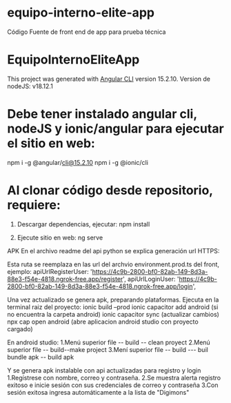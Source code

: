 # equipo-interno-elite-app
Código Fuente de front end de app para prueba técnica

# EquipoInternoEliteApp

This project was generated with [Angular CLI](https://github.com/angular/angular-cli) version 15.2.10.
Version de nodeJS: v18.12.1

# Debe tener instalado angular cli, nodeJS y ionic/angular para ejecutar el sitio en web:
npm i -g @angular/cli@15.2.10
npm i -g @ionic/cli

# Al clonar código desde repositorio, requiere:
1. Descargar dependencias, ejecutar:
npm install

2. Ejecute sitio en web: ng serve

APK
En el archivo readme del api python se explica generación url HTTPS:

Esta ruta se reemplaza en las url del archvio environment.prod.ts del front, ejemplo:
apiUrlRegisterUser: 'https://4c9b-2800-bf0-82ab-149-8d3a-88e3-f54e-4818.ngrok-free.app/register',
apiUrlLoginUser: 'https://4c9b-2800-bf0-82ab-149-8d3a-88e3-f54e-4818.ngrok-free.app/login',

Una vez actualizado se genera apk, preparando plataformas. Ejecuta en la terminal raiz del proyecto:
ionic build –prod
ionic capacitor add android (si no encuentra la carpeta android)
ionic capacitor sync (actualizar cambios)
npx cap open android (abre aplicacion android studio con proyecto cargado)

En android studio:
1.Menú superior file -- build -- clean proyect
2.Menú superior file -- build--make project
3.Mení superior file -- build --- buil bundle apk -- build apk

Y se genera apk instalable con  api actualizadas para registro y login
1.Regístrese con nombre, correo y contraseña.
2.Se muestra alerta registro exitoso e inicie sesión con sus credenciales de correo y contraseña
3.Con sesión exitosa ingresa automáticamente a la lista de "Digimons"
